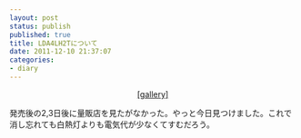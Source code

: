 ```yaml
---
layout: post
status: publish
published: true
title: LDA4LH2Tについて
date: 2011-12-10 21:37:07
categories:
- diary
---
```

<p style="text-align: center;"><a href="http://www.i4d.jp/blog/?attachment_id=697" rel="attachment wp-att-697">[gallery]

</a>

発売後の2,3日後に量販店を見たがなかった。やっと今日見つけました。これで消し忘れても白熱灯よりも電気代が少なくてすむだろう。
